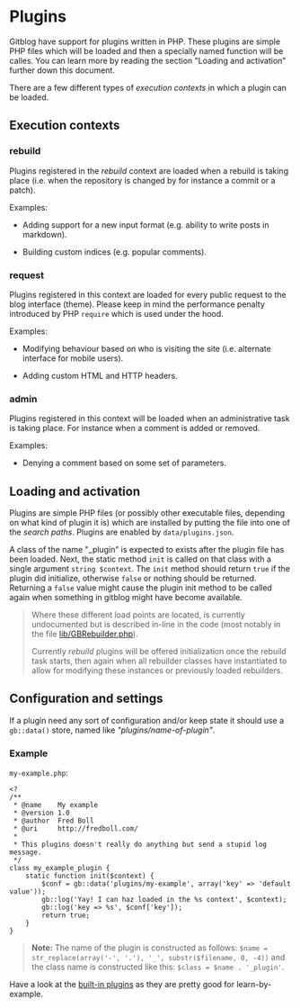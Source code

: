 # Plugins

Gitblog have support for plugins written in PHP. These plugins are simple PHP files which will be loaded and then a specially named function will be calles. You can learn more by reading the section "Loading and activation" further down this document.

There are a few different types of *execution contexts* in which a plugin can be loaded.

## Execution contexts

### rebuild

Plugins registered in the *rebuild* context are loaded when a rebuild is taking place (i.e. when the repository is changed by for instance a commit or a patch).

Examples:

- Adding support for a new input format (e.g. ability to write posts in markdown).

- Building custom indices (e.g. popular comments).


### request

Plugins registered in this context are loaded for every public request to the blog interface (theme). Please keep in mind the performance penalty introduced by PHP `require` which is used under the hood.

Examples:

- Modifying behaviour based on who is visiting the site (i.e. alternate interface for mobile users).

- Adding custom HTML and HTTP headers.


### admin

Plugins registered in this context will be loaded when an administrative task is taking place. For instance when a comment is added or removed.

Examples:

- Denying a comment based on some set of parameters.


## Loading and activation

Plugins are simple PHP files (or possibly other executable files, depending on what kind of plugin it is) which are installed by putting the file into one of the *search paths*. Plugins are enabled by `data/plugins.json`.

A class of the name <name of plugin> "_plugin" is expected to exists after the plugin file has been loaded. Next, the static method `init` is called on that class with a single argument `string $context`. The `init` method should return `true` if the plugin did initialize, otherwise `false` or nothing should be returned. Returning a `false` value might cause the plugin init method to be called again when something in gitblog might have become available.
	
> Where these different load points are located, is currently undocumented but is described in-line in the code (most notably in the file [lib/GBRebuilder.php](../lib/GBRebuilder.php)).
> 
> Currently *rebuild* plugins will be offered initialization once the rebuild task starts, then again when all rebuilder classes have instantiated to allow for modifying these instances or previously loaded rebuilders.

## Configuration and settings

If a plugin need any sort of configuration and/or keep state it should use a `gb::data()` store, named like *"plugins/name-of-plugin"*.

### Example

`my-example.php`:

	<?
	/**
	 * @name    My example
	 * @version 1.0
	 * @author  Fred Boll
	 * @uri     http://fredboll.com/
	 * 
	 * This plugins doesn't really do anything but send a stupid log message.
	 */
	class my_example_plugin {
		static function init($context) {
			$conf = gb::data('plugins/my-example', array('key' => 'default value'));
			gb::log('Yay! I can haz loaded in the %s context', $context);
			gb::log('key => %s', $conf['key']);
			return true;
		}
	}

> **Note:** The name of the plugin is constructed as follows: `$name = str_replace(array('-', '.'), '_', substr($filename, 0, -4))` and the class name is constructed like this: `$class = $name . '_plugin'`.

Have a look at the [built-in plugins](../plugins) as they are pretty good for learn-by-example.
